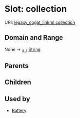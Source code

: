 
# Slot: collection



URI: [legacy_cogat_linkml:collection](https://w3id.org/rwblair/legacy-cogat-linkml/collection)


## Domain and Range

None &#8594;  <sub>0..1</sub> [String](types/String.md)

## Parents


## Children


## Used by

 * [Battery](Battery.md)
